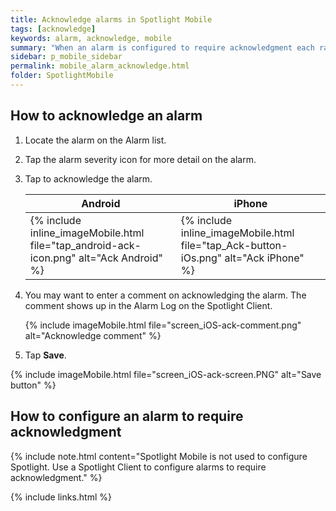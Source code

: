 ```yaml
---
title: Acknowledge alarms in Spotlight Mobile
tags: [acknowledge]
keywords: alarm, acknowledge, mobile
summary: "When an alarm is configured to require acknowledgment each raised instance of the alarm remains present in Spotlight until the instance is acknowledged."
sidebar: p_mobile_sidebar
permalink: mobile_alarm_acknowledge.html
folder: SpotlightMobile
---
```


## How to acknowledge an alarm

1. Locate the alarm on the Alarm list.
1. Tap the alarm severity icon for more detail on the alarm.
1. Tap to acknowledge the alarm.

   Android | iPhone
   --------|-------
   {% include inline_imageMobile.html file="tap_android-ack-icon.png" alt="Ack Android" %} | {% include inline_imageMobile.html file="tap_Ack-button-iOs.png" alt="Ack iPhone" %}

1. You may want to enter a comment on acknowledging the alarm. The comment shows up in the Alarm Log on the Spotlight Client.

   {% include imageMobile.html file="screen_iOS-ack-comment.png" alt="Acknowledge comment" %}

1. Tap **Save**.

{% include imageMobile.html file="screen_iOS-ack-screen.PNG" alt="Save button" %}


## How to configure an alarm to require acknowledgment

{% include note.html content="Spotlight Mobile is not used to configure Spotlight. Use a Spotlight Client to configure alarms to require acknowledgment." %}

{% include links.html %}
